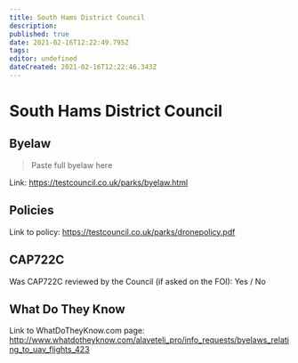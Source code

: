 ```yaml
---
title: South Hams District Council
description: 
published: true
date: 2021-02-16T12:22:49.795Z
tags: 
editor: undefined
dateCreated: 2021-02-16T12:22:46.343Z
---
```


# South Hams District Council


## Byelaw
> Paste full byelaw here

Link:
https://testcouncil.co.uk/parks/byelaw.html

## Policies
Link to policy:
https://testcouncil.co.uk/parks/dronepolicy.pdf

## CAP722C

Was CAP722C reviewed by the Council (if asked on the FOI): Yes / No

## What Do They Know

Link to WhatDoTheyKnow.com page:
http://www.whatdotheyknow.com/alaveteli_pro/info_requests/byelaws_relating_to_uav_flights_423

